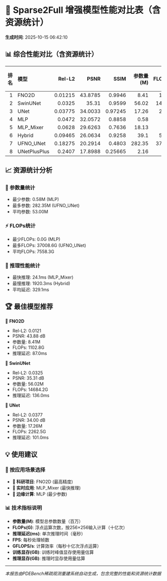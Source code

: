 # 🚀 Sparse2Full 增强模型性能对比表（含资源统计）

**生成时间**: 2025-10-15 06:42:10

## 📊 综合性能对比（含资源统计）

|   排名 | 模型         |   Rel-L2 |    PSNR |    SSIM |   参数量(M) |   FLOPs(G) |   推理延迟(ms) |   FPS |   训练时间(分钟) |
|-------:|:-------------|---------:|--------:|--------:|------------:|-----------:|---------------:|------:|-----------------:|
|      1 | FNO2D        |  0.01215 | 43.8785 | 0.9946  |        8.41 |     1102.8 |           87   |  11.5 |             0.76 |
|      2 | SwinUNet     |  0.0325  | 35.31   | 0.9599  |       56.02 |    14684.2 |          136   |   7.4 |             3.05 |
|      3 | UNet         |  0.03775 | 34.0033 | 0.97245 |       17.26 |     2262.5 |          101   |   9.9 |             1.1  |
|      4 | MLP          |  0.0472  | 32.0572 | 0.8858  |        0.58 |        0   |           41.4 |  24.1 |             4.25 |
|      5 | MLP_Mixer    |  0.0628  | 29.6263 | 0.7636  |       18.13 |        0   |           24.1 |  41.5 |             0.61 |
|      6 | Hybrid       |  0.09465 | 26.0634 | 0.9258  |       39.1  |     5125.3 |         1920.3 |   0.5 |             3.38 |
|      7 | UFNO_UNet    |  0.18275 | 20.2914 | 0.4803  |      282.35 |    37008.6 |          258.5 |   3.9 |            34.81 |
|      8 | UNetPlusPlus |  0.2407  | 17.8988 | 0.25665 |        2.16 |      283   |           64.5 |  15.5 |             0.62 |

## 📈 资源统计分析

### 🔢 参数量统计

- 最少参数: 0.58M (MLP)
- 最多参数: 282.35M (UFNO_UNet)
- 平均参数: 53.00M

### ⚡ FLOPs统计

- 最少FLOPs: 0.0G (MLP)
- 最多FLOPs: 37008.6G (UFNO_UNet)
- 平均FLOPs: 7558.3G

### 🚀 推理性能统计

- 最快推理: 24.1ms (MLP_Mixer)
- 最慢推理: 1920.3ms (Hybrid)
- 平均延迟: 329.1ms

## 🏆 最佳模型推荐

🥇 **FNO2D**
   - Rel-L2: 0.0121
   - PSNR: 43.88 dB
   - 参数量: 8.41M
   - FLOPs: 1102.8G
   - 推理延迟: 87.0ms

🥈 **SwinUNet**
   - Rel-L2: 0.0325
   - PSNR: 35.31 dB
   - 参数量: 56.02M
   - FLOPs: 14684.2G
   - 推理延迟: 136.0ms

🥉 **UNet**
   - Rel-L2: 0.0377
   - PSNR: 34.00 dB
   - 参数量: 17.26M
   - FLOPs: 2262.5G
   - 推理延迟: 101.0ms

## 💡 使用建议

### 🎯 按应用场景选择

- **🔬 科研项目**: FNO2D (最高精度)
- **🚀 实时应用**: MLP_Mixer (最快推理)
- **📱 边缘计算**: MLP (最少参数)

### 📊 技术指标说明

- **参数量(M)**: 模型总参数数量（百万）
- **FLOPs(G)**: 浮点运算次数，按256×256输入计算（十亿次）
- **推理延迟(ms)**: 单次推理时间（毫秒）
- **FPS**: 每秒处理帧数
- **GFLOPS/s**: 计算效率（每秒十亿次浮点运算）
- **训练显存(GB)**: 训练时峰值显存使用量估算
- **推理显存(GB)**: 推理时显存使用量估算

---

*本报告由PDEBench稀疏观测重建系统自动生成，包含完整的性能和资源统计数据*

